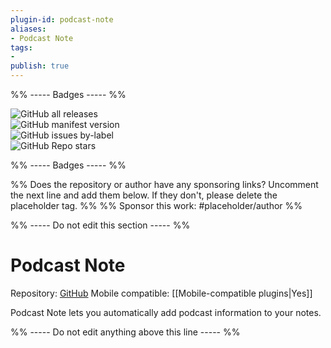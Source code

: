 ```yaml
---
plugin-id: podcast-note
aliases:
- Podcast Note
tags: 
- 
publish: true
---
```


%% ----- Badges ----- %%

![GitHub all releases](https://img.shields.io/github/downloads/marcjulianschwarz/obsidian-podcast-note/total?color=573E7A&logo=github&style=for-the-badge)   
![GitHub manifest version](https://img.shields.io/github/manifest-json/v/marcjulianschwarz/obsidian-podcast-note?color=573E7A&logo=github&style=for-the-badge)   
![GitHub issues by-label](https://img.shields.io/github/issues/marcjulianschwarz/obsidian-podcast-note/help%20wanted?color=573E7A&logo=github&style=for-the-badge)   
![GitHub Repo stars](https://img.shields.io/github/stars/marcjulianschwarz/obsidian-podcast-note?color=573E7A&logo=github&style=for-the-badge)

%% ----- Badges ----- %%

%% Does the repository or author have any sponsoring links? Uncomment the next line and add them below. If they don't, please delete the placeholder tag. %%
%% Sponsor this work: #placeholder/author %%

%% ----- Do not edit this section ----- %%

# Podcast Note

Repository: [GitHub](https://github.com/marcjulianschwarz/obsidian-podcast-note)
Mobile compatible: [[Mobile-compatible plugins|Yes]]

Podcast Note lets you automatically add podcast information to your notes.

%% ----- Do not edit anything above this line ----- %% 
